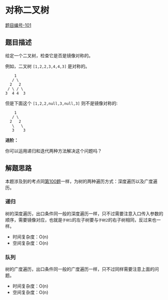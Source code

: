 # 对称二叉树

[题目编号-101](https://leetcode-cn.com/problems/symmetric-tree/)



## 题目描述

给定一个二叉树，检查它是否是镜像对称的。

 

例如，二叉树 `[1,2,2,3,4,4,3]` 是对称的。

```
    1
   / \
  2   2
 / \ / \
3  4 4  3
```

 

但是下面这个 `[1,2,2,null,3,null,3]` 则不是镜像对称的:

```
    1
   / \
  2   2
   \   \
   3    3
```

 

**进阶：**

你可以运用递归和迭代两种方法解决这个问题吗？



## 解题思路

本题涉及到的考点同[第100题](https://leetcode-cn.com/problems/same-tree/)一样，为树的两种遍历方式：深度遍历以及广度遍历。



### 递归

树的深度遍历，出口条件同一般的深度遍历一样，只不过需要注意入口传入参数的顺序，需要镜像对应，也就是`子树1`的左子树要与`子树2`的右子树相同，反过来也一样。

* 时间复杂度：O(n)
* 空间复杂度：O(n)



### 队列

树的广度遍历，出口条件同一般的广度遍历一样，只不过同样需要注意上面的问题。

* 时间复杂度：O(n)
* 空间复杂度：O(n)